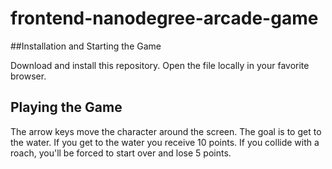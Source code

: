 frontend-nanodegree-arcade-game
===============================

##Installation and Starting the Game

Download and install this repository.  Open the file locally in your favorite browser.

## Playing the Game

The arrow keys move the character around the screen.  The goal is to get to the water.  If you get to the water you receive 10 points.  If you collide with a roach, you'll be forced to start over and lose 5 points.
